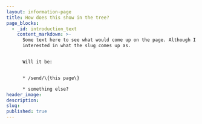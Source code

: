 ```yaml
---
layout: information-page
title: How does this show in the tree?
page_blocks:
  - _id: introduction_text
    content_markdown: >-
      Some text here to see what would come up on the page. Although I'm mostly
      interested in what the slug comes up as.


      Will it be:


      * /send/\{this page\}

      * something else?
header_image:
description:
slug:
published: true
---
```

